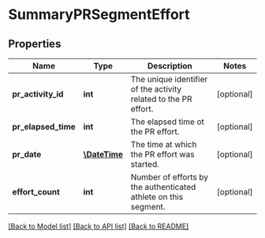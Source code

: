 # SummaryPRSegmentEffort

## Properties
Name | Type | Description | Notes
------------ | ------------- | ------------- | -------------
**pr_activity_id** | **int** | The unique identifier of the activity related to the PR effort. | [optional] 
**pr_elapsed_time** | **int** | The elapsed time ot the PR effort. | [optional] 
**pr_date** | [**\DateTime**](\DateTime.md) | The time at which the PR effort was started. | [optional] 
**effort_count** | **int** | Number of efforts by the authenticated athlete on this segment. | [optional] 

[[Back to Model list]](../../README.md#documentation-for-models) [[Back to API list]](../../README.md#documentation-for-api-endpoints) [[Back to README]](../../README.md)

